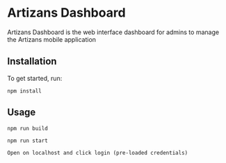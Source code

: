 # Artizans Dashboard

Artizans Dashboard is the web interface dashboard for admins to manage the Artizans mobile application

## Installation
To get started, run:

```
npm install
```

## Usage

```
npm run build

npm run start

Open on localhost and click login (pre-loaded credentials)

```
